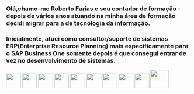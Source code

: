 ### Olá,chamo-me Roberto Farias e sou contador de formação - depois de vários anos atuando na minha área de formação decidi migrar para a de tecnologia da informação.
### Inicialmente, atuei como consultor/suporte de sistemas ERP(Enterprise Resource Planning) mais especificamente para o SAP Business One somente depois é que consegui entrar de vez no desenvolvimento de sistemas.


<img loading="lazy" src="https://cdn.jsdelivr.net/gh/devicons/devicon@latest/icons/visualstudio/visualstudio-original.svg" width="40" height="40" /> <img loading="lazy" src="https://cdn.jsdelivr.net/gh/devicons/devicon@latest/icons/vscode/vscode-original.svg" width="40" height="40"/> <img loading="lazy"  src="https://cdn.jsdelivr.net/gh/devicons/devicon@latest/icons/csharp/csharp-original.svg" width="40" height="40" />  <img loading="lazy" src="https://cdn.jsdelivr.net/gh/devicons/devicon@latest/icons/visualbasic/visualbasic-original.svg" width="40" height="40" />  <img loading="lazy" src="https://cdn.jsdelivr.net/gh/devicons/devicon@latest/icons/git/git-original.svg" width="40" height="40" /> <img src="https://cdn.jsdelivr.net/gh/devicons/devicon@latest/icons/microsoftsqlserver/microsoftsqlserver-plain-wordmark.svg" width="40" height="40"/> <img src="https://cdn.jsdelivr.net/gh/devicons/devicon@latest/icons/mysql/mysql-original-wordmark.svg" width="40" height="40"/>
<img src="https://cdn.jsdelivr.net/gh/devicons/devicon@latest/icons/postgresql/postgresql-original-wordmark.svg" width="40" height="40"/> <img src="https://cdn.jsdelivr.net/gh/devicons/devicon@latest/icons/mongodb/mongodb-original-wordmark.svg" width="40" height="40"/>  <img src="https://cdn.jsdelivr.net/gh/devicons/devicon@latest/icons/rabbitmq/rabbitmq-original-wordmark.svg" width="50" height="50"/>
          
          
          
          
          
          

          
          
          
          

<!--
**RobertoFarias1989/RobertoFarias1989** is a ✨ _special_ ✨ repository because its `README.md` (this file) appears on your GitHub profile.

Here are some ideas to get you started:

- 🔭 I’m currently working on ...
- 🌱 I’m currently learning ...
- 👯 I’m looking to collaborate on ...
- 🤔 I’m looking for help with ...
- 💬 Ask me about ...
- 📫 How to reach me: ...
- 😄 Pronouns: ...
- ⚡ Fun fact: ...
-->
